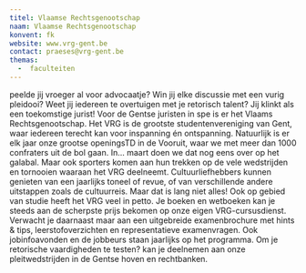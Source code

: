 ```yaml
---
titel: Vlaamse Rechtsgenootschap
naam: Vlaamse Rechtsgenootschap
konvent: fk
website: www.vrg-gent.be
contact: praeses@vrg-gent.be
themas:
  -  faculteiten
---
```

peelde jij vroeger al voor advocaatje? Win jij elke discussie met een vurig pleidooi? Weet jij iedereen te overtuigen met je retorisch talent? Jij klinkt als een toekomstige jurist! Voor de Gentse juristen in spe is er het Vlaams Rechtsgenootschap. Het VRG is de grootste studentenvereniging van Gent, waar iedereen terecht kan voor inspanning én ontspanning.
Natuurlijk is er elk jaar onze grootse openingsTD in de Vooruit, waar we met meer dan 1000 confraters uit de bol gaan. In... maart doen we dat nog eens over op het galabal. Maar ook sporters komen aan hun trekken op de vele wedstrijden en tornooien waaraan het VRG deelneemt. Cultuurliefhebbers kunnen genieten van een jaarlijks toneel of revue, of van verschillende andere uitstappen zoals de cultuurreis.
Maar dat is lang niet alles! Ook op gebied van studie heeft het VRG veel in petto. Je boeken en wetboeken kan je steeds aan de scherpste prijs bekomen op onze eigen VRG-cursusdienst. Verwacht je daarnaast maar aan een uitgebreide examenbrochure met hints & tips, leerstofoverzichten en representatieve examenvragen. Ook jobinfoavonden en de jobbeurs staan jaarlijks op het programma. Om je retorische vaardigheden te testen? kan je deelnemen aan onze pleitwedstrijden in de Gentse hoven en rechtbanken.
